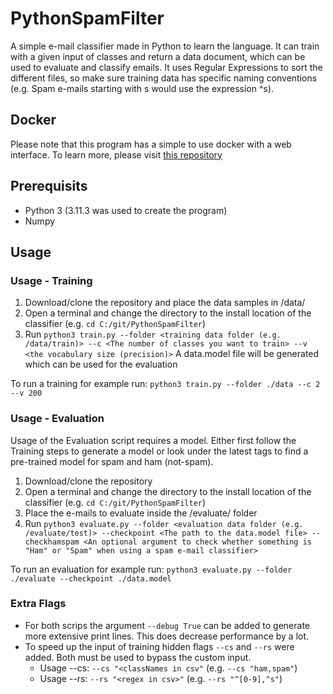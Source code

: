 # PythonSpamFilter

A simple e-mail classifier made in Python to learn the language.
It can train with a given input of classes and return a data document, which can be used to evaluate and classify emails.
It uses Regular Expressions to sort the different files, so make sure training data has specific naming conventions (e.g. Spam e-mails starting with s would use the expression ^s).

## Docker
Please note that this program has a simple to use docker with a web interface. To learn more, please visit [this repository](https://github.com/callmetyy/pythonspamfilter_docker)

## Prerequisits

- Python 3 (3.11.3 was used to create the program)
- Numpy

## Usage

### Usage - Training

1. Download/clone the repository and place the data samples in /data/
2. Open a terminal and change the directory to the install location of the classifier (e.g. `cd C:/git/PythonSpamFilter`)
3. Run `python3 train.py --folder <training data folder (e.g. /data/train)> --c <The number of classes you want to train> --v <the vocabulary size (precision)>` 
A data.model file will be generated which can be used for the evaluation

To run a training for example run: `python3 train.py --folder ./data --c 2 --v 200`

### Usage - Evaluation
Usage of the Evaluation script requires a model. Either first follow the Training steps to generate a model or look under the latest tags to find a pre-trained model for spam and ham (not-spam).

1. Download/clone the repository
1. Open a terminal and change the directory to the install location of the classifier (e.g. `cd C:/git/PythonSpamFilter`)
2. Place the e-mails to evaluate inside the /evaluate/ folder
3. Run `python3 evaluate.py --folder <evaluation data folder (e.g. /evaluate/test)> --checkpoint <The path to the data.model file> --checkhamspam <An optional argument to check whether something is "Ham" or "Spam" when using a spam e-mail classifier>`

To run an evaluation for example run: `python3 evaluate.py --folder ./evaluate --checkpoint ./data.model`

### Extra Flags
- For both scrips the argument `--debug True` can be added to generate more extensive print lines. This does decrease performance by a lot.
- To speed up the input of training hidden flags `--cs` and `--rs` were added. Both must be used to bypass the custom input.
  - Usage --cs: `--cs "<classNames in csv"` (e.g. `--cs "ham,spam"`)
  - Usage --rs: `--rs "<regex in csv>"` (e.g. `--rs "^[0-9],^s"`)
